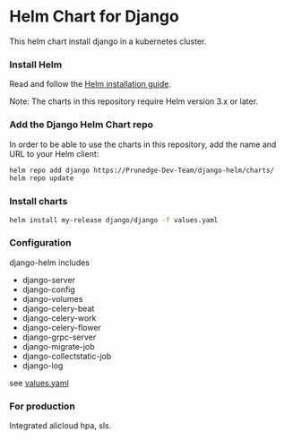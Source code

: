# Helm Chart for Django
This helm chart install django in a kubernetes cluster.

### Install Helm
Read and follow the [Helm installation guide](https://helm.sh/docs/intro/install/).

Note: The charts in this repository require Helm version 3.x or later.

### Add the Django Helm Chart repo
In order to be able to use the charts in this repository, add the name and URL to your Helm client:
```bash
helm repo add django https://Prunedge-Dev-Team/django-helm/charts/
helm repo update
```

### Install charts
```bash
helm install my-release django/django -f values.yaml
```

### Configuration
django-helm includes

* django-server
* django-config
* django-volumes
* django-celery-beat
* django-celery-work
* django-celery-flower
* django-grpc-server
* django-migrate-job
* django-collectstatic-job
* django-log

see [values.yaml](https://github.com/Prunedge-Dev-Team/django-helm/blob/master/values.yaml)

### For production
Integrated alicloud hpa, sls.
